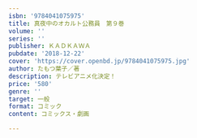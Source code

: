 ```yaml
---
isbn: '9784041075975'
title: 真夜中のオカルト公務員　第９巻
volume: ''
series: ''
publisher: ＫＡＤＫＡＷＡ
pubdate: '2018-12-22'
cover: 'https://cover.openbd.jp/9784041075975.jpg'
author: たもつ葉子／著
description: テレビアニメ化決定！
price: '580'
genre: ''
target: 一般
format: コミック
content: コミックス・劇画

---
```

